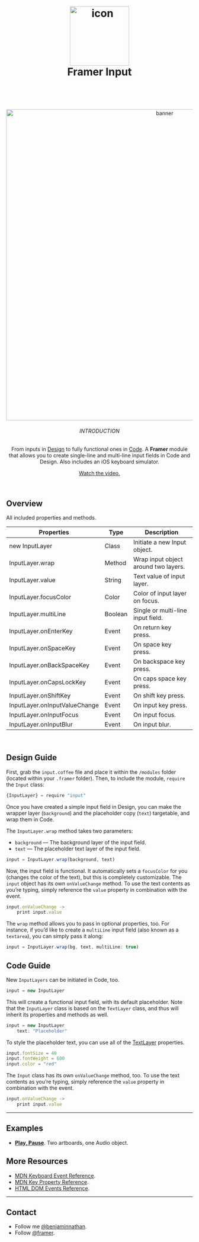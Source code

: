 <h1 align="center">
  <img src="https://d.pr/i/n8cWkV+" width="160" alt="icon"><br>
  Framer Input<br>
  <br>
</h1>
<br>
<p align="center">  
  <img src="https://d.pr/free/i/tydsBb+" width="840" alt="banner">
  <br>
  <h6 align="center">INTRODUCTION</h6>
  <p align="center">From inputs in <a href="https://framer.com/features/design?utm_source=github&utm_medium=link&utm_campaign=framer_audio_benjamin">Design</a> to fully functional ones in <a href="https://framer.com/features/code?utm_source=github&utm_medium=link&utm_campaign=framer_audio_benjamin">Code</a>. A <strong>Framer</strong> module that allows you to create single-line and multi-line input fields in Code and Design. Also includes an iOS keyboard simulator.</p>
 <p align="center"><a href="https://youtu.be/KCeOa9F3L9A">Watch the video.</a></p>
</p>
<br>

## Overview
All included properties and methods.


| Properties    | Type          | Description |
| ------------- | ------------- |----------- |
| new InputLayer    | Class  | Initiate a new Input object. |
| InputLayer.wrap    | Method  |Wrap input object around two layers. |
| InputLayer.value    | String  |  Text value of input layer. |
| InputLayer.focusColor    | Color  | Color of input layer on focus. |
| InputLayer.multiLine    | Boolean  | Single or multi-line input field. |
| InputLayer.onEnterKey    | Event  | On return key press. |
| InputLayer.onSpaceKey    | Event  | On space key press. |
| InputLayer.onBackSpaceKey    | Event | On backspace key press. |
| InputLayer.onCapsLockKey    | Event | On caps space key press. |
| InputLayer.onShiftKey    | Event  |  On shift key press. |
| InputLayer.onInputValueChange    | Event  | On input key press. |
| InputLayer.onInputFocus    | Event  | On input focus. |
| InputLayer.onInputBlur    | Event  | On input blur. |


<br>

## Design Guide
First, grab the `input.coffee` file and place it within the `/modules` folder (located within your `.framer` folder).
Then, to include the module, `require` the `Input` class:

```javascript
{InputLayer} = require "input"
```

Once you have created a simple input field in Design, you can make the wrapper layer (`background`) and the placeholder copy (`text`) targetable, and wrap them in Code.

The `InputLayer.wrap` method takes two parameters:
- `background` — The background layer of the input field.
- `text` — The placeholder text layer of the input field.

```javascript
input = InputLayer.wrap(background, text)
```

Now, the input field is functional. It automatically sets a `focusColor` for you (changes the color of the text), but this is completely customizable. The `input` object has its own `onValueChange` method. To use the text contents as you’re typing, simply reference the `value` property in combination with the event.

```javascript
input.onValueChange ->
	print input.value 
```

The `wrap` method allows you to pass in optional properties, too. For instance, if you’d like to create a `multiLine` input field (also known as a `textarea`), you can simply pass it along:

```javascript
input = InputLayer.wrap(bg, text, multiLine: true)
```


## Code Guide
New `InputLayers` can be initiated in Code, too.

```javascript
input = new InputLayer
```

This will create a functional input field, with its default placeholder. Note that the `InputLayer` class is based on the `TextLayer` class, and thus will inherit its properties and methods as well.

```javascript
input = new InputLayer
	text: "Placeholder"
```

To style the placeholder text, you can use all of the [TextLayer](https://framer.com/docs/?utm_campaign=framer_input_benjamin#text.textlayer) properties.

```javascript
input.fontSize = 40
input.fontWeight = 600
input.color = "red"
```

The `Input` class has its own `onValueChange` method, too. To use the text contents as you’re typing, simply reference the `value` property in combination with the event.

```javascript
input.onValueChange ->
	print input.value 
```



---

## Examples
- **[Play, Pause](https://framer.cloud/BsbYC)**. Two artboards, one Audio object.

## More Resources
- [MDN Keyboard Event Reference](https://developer.mozilla.org/en-US/docs/Web/API/KeyboardEvent).
- [MDN Key Property Reference](https://developer.mozilla.org/en-US/docs/Web/API/KeyboardEvent/key).
- [HTML DOM Events Reference](https://www.w3schools.com/jsref/dom_obj_event.asp).
---

## Contact
- Follow me <a href="https://twitter.com/benjaminnathan">@benjaminnathan</a>.
- Follow <a href="https://twitter.com/framer">@framer</a>.
